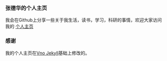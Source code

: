 
### 张德华的个人主页


我会在Github上分享一些关于我生活，读书，学习，科研的事情，欢迎大家访问我的 [个人主页](https://zhang-dehua.github.io/)


### 感谢   

我的个人主页在[Vno Jekyll](https://github.com/leopardpan/leopardpan.github.io)基础上修改的。  